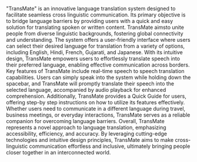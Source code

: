 "TransMate" is an innovative language translation system designed to facilitate seamless cross linguistic communication. Its primary objective is to bridge language barriers by providing users with a quick and easy solution for translating spoken or written content. TransMate aimsto unite people from diverse linguistic backgrounds, fostering global connectivity and understanding. 
The system offers a user-friendly interface where users can select their desired language for translation from a variety of options, including English, Hindi, French, Gujarati, and Japanese. 
With its intuitive design, TransMate empowers users to effortlessly translate speech into their preferred language, enabling effective communication across borders. Key features of TransMate include real-time speech to speech translation capabilities. Users can simply speak into the system while holding down the spacebar, and TransMate will promptly translate their speech into the selected language, accompanied by audio playback for enhanced comprehension. Additionally, TransMate provides a Quick Guide for users, offering step-by
step instructions on how to utilize its features effectively. Whether users need to communicate in a different language during travel, business meetings, or everyday interactions, TransMate serves as a reliable companion for overcoming language barriers. 
Overall, TransMate represents a novel approach to language translation, emphasizing accessibility, efficiency, and accuracy. By leveraging cutting-edge technologies and intuitive design principles, TransMate aims to make cross-linguistic communication effortless and 
inclusive, ultimately bringing people closer together in an interconnected world.
